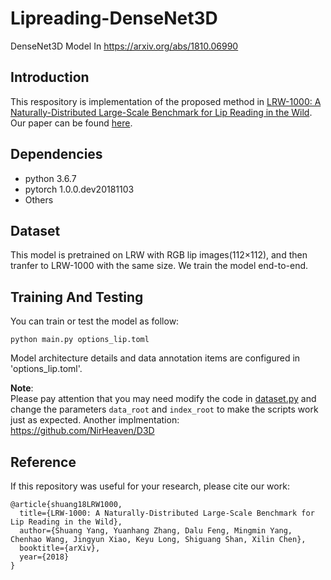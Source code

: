 # Lipreading-DenseNet3D
DenseNet3D Model In https://arxiv.org/abs/1810.06990
## Introduction   

This respository is implementation of the proposed method in [LRW-1000: A Naturally-Distributed Large-Scale Benchmark for Lip Reading in the Wild](). Our paper can be found [here](https://arxiv.org/pdf/1810.06990.pdf).

## Dependencies
* python 3.6.7   
* pytorch 1.0.0.dev20181103
* Others
## Dataset
This model is pretrained on LRW with RGB lip images(112×112), and then tranfer to LRW-1000 with the same size. We train the model end-to-end.   
## Training And Testing
You can train or test the model as follow:
```
python main.py options_lip.toml
```
Model architecture details and data annotation items are configured in 'options_lip.toml'.

**Note**:   
Please pay attention that you may need modify the code in [dataset.py]() and change the parameters `data_root` and `index_root` to make the scripts work just as expected. 
Another implmentation: https://github.com/NirHeaven/D3D

## Reference

If this repository was useful for your research, please cite our work:

```
@article{shuang18LRW1000,
  title={LRW-1000: A Naturally-Distributed Large-Scale Benchmark for Lip Reading in the Wild},
  author={Shuang Yang, Yuanhang Zhang, Dalu Feng, Mingmin Yang, Chenhao Wang, Jingyun Xiao, Keyu Long, Shiguang Shan, Xilin Chen},
  booktitle={arXiv},
  year={2018}
}
```
